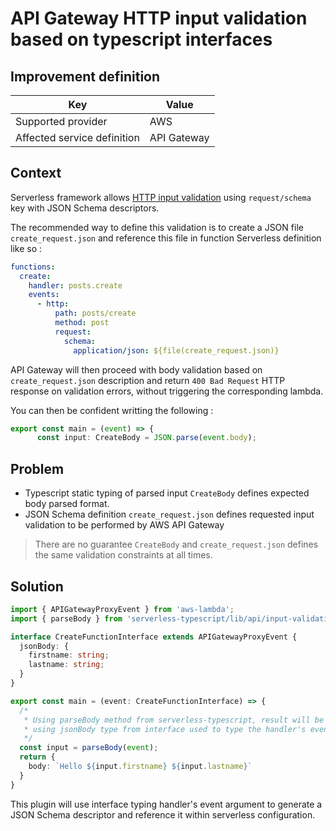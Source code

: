 # API Gateway HTTP input validation based on typescript interfaces

## Improvement definition

| Key                         | Value       |
|---                          |---          |
| Supported provider          | AWS         |
| Affected service definition | API Gateway |

## Context

Serverless framework allows [HTTP input validation](https://serverless.com/framework/docs/providers/aws/events/apigateway#request-schema-validators) using `request/schema` key with JSON Schema descriptors.

The recommended way to define this validation is to create a JSON file `create_request.json` and reference this file in function Serverless definition like so :

```yaml
functions:
  create:
    handler: posts.create
    events:
      - http:
          path: posts/create
          method: post
          request:
            schema:
              application/json: ${file(create_request.json)}
```

API Gateway will then proceed with body validation based on `create_request.json` description and return `400 Bad Request` HTTP response on validation errors, without triggering the corresponding lambda.

You can then be confident writting the following :

```ts
export const main = (event) => {
      const input: CreateBody = JSON.parse(event.body);
```

## Problem

* Typescript static typing of parsed input `CreateBody` defines expected body parsed format.
* JSON Schema definition `create_request.json` defines requested input validation to be performed by AWS API Gateway

> There are no guarantee `CreateBody` and `create_request.json` defines the same validation constraints at all times.

## Solution

```ts
import { APIGatewayProxyEvent } from 'aws-lambda';
import { parseBody } from 'serverless-typescript/lib/api/input-validation';

interface CreateFunctionInterface extends APIGatewayProxyEvent {
  jsonBody: {
    firstname: string;
    lastname: string;
  } 
}

export const main = (event: CreateFunctionInterface) => {
  /*
   * Using parseBody method from serverless-typescript, result will be typed
   * using jsonBody type from interface used to type the handler's event arg
   */
  const input = parseBody(event);
  return {
    body: `Hello ${input.firstname} ${input.lastname}`
  }
}
```

This plugin will use interface typing handler's event argument to generate a JSON Schema descriptor and reference it within serverless configuration.
